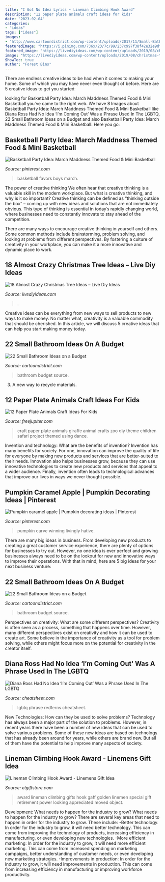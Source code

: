 ```yaml
---
title: "I Got No Idea Lyrics ~ Lineman Climbing Hook Award"
description: "12 paper plate animals craft ideas for kids"
date: "2023-02-04"
categories:
- "ideas"
tags: ["ideas"]
images:
- "http://www.cartoondistrict.com/wp-content/uploads/2017/11/Small-Bathroom-Ideas-on-a-Budget-19.jpg"
featuredImage: "https://i.pinimg.com/736x/23/7c/99/237c997f38f42e32e9df1ba6f253fdcb--basketball-tournaments-boys-basketball-party-ideas.jpg?b=t"
featured_image: "https://livediyideas.com/wp-content/uploads/2019/08/christmas-tree-ideas-5.jpg"
image: "https://livediyideas.com/wp-content/uploads/2019/08/christmas-tree-ideas-5.jpg"
ShowToc: true
author: "Forest Bins"
---
```



There are endless creative ideas to be had when it comes to making your home. Some of which you may have never even thought of before. Here are 5 creative ideas to get you started:

	

		
looking for Basketball Party Idea: March Maddness Themed Food &amp; Mini Basketball you've came to the right web. We have 8 Images about Basketball Party Idea: March Maddness Themed Food &amp; Mini Basketball like Diana Ross Had No Idea ‘I’m Coming Out’ Was a Phrase Used In The LGBTQ, 22 Small Bathroom Ideas on a Budget and also Basketball Party Idea: March Maddness Themed Food &amp; Mini Basketball. Here you go:
		
    
## Basketball Party Idea: March Maddness Themed Food &amp; Mini Basketball

<img loading=lazy src="https://i.pinimg.com/736x/23/7c/99/237c997f38f42e32e9df1ba6f253fdcb--basketball-tournaments-boys-basketball-party-ideas.jpg?b=t" onerror="this.onerror=null;this.src='https://tse3.mm.bing.net/th?id=OIP.yKGCC-KMLuGVFPpXdhVJrAHaLG&amp;pid=15.1';" alt="Basketball Party Idea: March Maddness Themed Food &amp; Mini Basketball">

_Source: pinterest.com_

>basketball favors boys march. 

	

The power of creative thinking
We often hear that creative thinking is a valuable skill in the modern workplace. But what is creative thinking, and why is it so important?
Creative thinking can be defined as “thinking outside the box” – coming up with new ideas and solutions that are not immediately obvious. This type of thinking is essential in today’s rapidly changing world, where businesses need to constantly innovate to stay ahead of the competition.

There are many ways to encourage creative thinking in yourself and others. Some common methods include brainstorming, problem solving, and looking at problems from different perspectives. By fostering a culture of creativity in your workplace, you can make it a more innovative and dynamic place to work.

    
## 18 Almost Crazy Christmas Tree Ideas – Live Diy Ideas

<img loading=lazy src="https://livediyideas.com/wp-content/uploads/2019/08/christmas-tree-ideas-5.jpg" onerror="this.onerror=null;this.src='https://tse4.mm.bing.net/th?id=OIP.-A-TFQa_WRXh4oAFuEKzUQHaJ4&amp;pid=15.1';" alt="18 Almost Crazy Christmas Tree Ideas – Live Diy Ideas">

_Source: livediyideas.com_

>. 

	

Creative ideas can be everything from new ways to sell products to new ways to make money. No matter what, creativity is a valuable commodity that should be cherished. In this article, we will discuss 5 creative ideas that can help you start making money today.

    
## 22 Small Bathroom Ideas On A Budget

<img loading=lazy src="http://www.cartoondistrict.com/wp-content/uploads/2017/11/Small-Bathroom-Ideas-on-a-Budget-19.jpg" onerror="this.onerror=null;this.src='https://tse1.mm.bing.net/th?id=OIP.9lKTa8NNY5uw0EoT3Ytw8gHaK7&amp;pid=15.1';" alt="22 Small Bathroom Ideas on a Budget">

_Source: cartoondistrict.com_

>bathroom budget source. 

	

3. A new way to recycle materials.

    
## 12 Paper Plate Animals Craft Ideas For Kids

<img loading=lazy src="http://www.freejupiter.com/wp-content/uploads/2017/02/paper-plate-animal-craft-ideas-for-kids1.jpg" onerror="this.onerror=null;this.src='https://tse3.mm.bing.net/th?id=OIP.dbgYNkviv0XJFEsKzuL29QHaUz&amp;pid=15.1';" alt="12 Paper Plate Animals Craft Ideas For Kids">

_Source: freejupiter.com_

>craft paper plate animals giraffe animal crafts zoo diy theme children safari project themed using dance. 

	

Invention and technology: What are the benefits of invention?
Invention has many benefits for society. For one, innovation can improve the quality of life for everyone by making new products and services that are better-suited to their needs. Innovation also helps businesses grow, because they can use innovative technologies to create new products and services that appeal to a wider audience. Finally, invention often leads to technological advances that improve our lives in ways we never thought possible.

    
## Pumpkin Caramel Apple | Pumpkin Decorating Ideas | Pinterest

<img loading=lazy src="https://s-media-cache-ak0.pinimg.com/736x/93/59/32/935932cc4fb79916eb377c7bf8db56d6--pumpkin-decorating-contest-pumpkin-contest.jpg" onerror="this.onerror=null;this.src='https://tse2.mm.bing.net/th?id=OIP.uOGcIkKJn1q-TaDV5oTAmwHaJ4&amp;pid=15.1';" alt="Pumpkin caramel apple | Pumpkin decorating ideas | Pinterest">

_Source: pinterest.com_

>pumpkin carve winning livingly hative. 

	

There are many big ideas in business. From developing new products to creating a great customer service experience, there are plenty of options for businesses to try out. However, no one idea is ever perfect and growing businesses always need to be on the lookout for new and innovative ways to improve their operations. With that in mind, here are 5 big ideas for your next business venture: 

    
## 22 Small Bathroom Ideas On A Budget

<img loading=lazy src="http://www.cartoondistrict.com/wp-content/uploads/2017/11/Small-Bathroom-Ideas-on-a-Budget-18.jpg" onerror="this.onerror=null;this.src='https://tse4.mm.bing.net/th?id=OIP.8fTpVwhNHIEPQe8WgnJVjgHaLL&amp;pid=15.1';" alt="22 Small Bathroom Ideas on a Budget">

_Source: cartoondistrict.com_

>bathroom budget source. 

	

Perspectives on creativity: What are some different perspectives?
Creativity is often seen as a process, something that happens over time. However, many different perspectives exist on creativity and how it can be used to create art. Some believe in the importance of creativity as a tool for problem solving, while others might focus more on the potential for creativity in the creator itself.

    
## Diana Ross Had No Idea ‘I’m Coming Out’ Was A Phrase Used In The LGBTQ

<img loading=lazy src="https://www.cheatsheet.com/wp-content/uploads/2020/06/GettyImages-185367731.jpg" onerror="this.onerror=null;this.src='https://tse2.mm.bing.net/th?id=OIP.0emUr0AhJ1GuY7TCzr_z9AHaKv&amp;pid=15.1';" alt="Diana Ross Had No Idea ‘I’m Coming Out’ Was a Phrase Used In The LGBTQ">

_Source: cheatsheet.com_

>lgbtq phrase redferns cheatsheet. 

	

New Technologies: How can they be used to solve problems?
Technology has always been a major part of the solution to problems. However, in recent years there have been a number of new ideas that can be used to solve various problems. Some of these new ideas are based on technology that has already been around for years, while others are brand new. But all of them have the potential to help improve many aspects of society.

    
## Lineman Climbing Hook Award - Linemens Gift Idea

<img loading=lazy src="http://www.etgiftstore.com/images/accessories/other%20guy%20gifts/lineman/climbing-hook-award-golden-gaff-linemen.jpg" onerror="this.onerror=null;this.src='https://tse2.mm.bing.net/th?id=OIP.mOYl9eA6FDNIS9c6pf1WdwHaJ4&amp;pid=15.1';" alt="Lineman Climbing Hook Award - Linemens Gift Idea">

_Source: etgiftstore.com_

>award lineman climbing gifts hook gaff golden linemen special gift retirement power looking appreciated moved object. 

	

Development: What needs to happen for the industry to grow?
What needs to happen for the industry to grow? 
There are several key areas that need to happen in order for the industry to grow. These include: 
-Better technology: In order for the industry to grow, it will need better technology. This can come from improving the technology of products, increasing efficiency in manufacturing, or even developing new technologies. 
-More efficient marketing: In order for the industry to grow, it will need more efficient marketing. This can come from increased spending on marketing campaigns, better understanding of customer needs, or even developing new marketing strategies. 
-Improvements in production: In order for the industry to grow, it will need improvements in production. This can come from increasing efficiency in manufacturing or improving workforce productivity.

